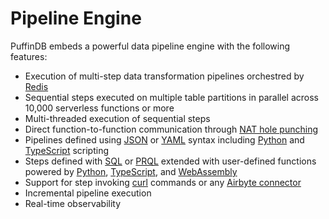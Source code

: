 # Pipeline Engine

PuffinDB embeds a powerful data pipeline engine with the following features:

- Execution of multi-step data transformation pipelines orchestred by [Redis](https://redis.io/)
- Sequential steps executed on multiple table partitions in parallel across 10,000 serverless functions or more
- Multi-threaded execution of sequential steps
- Direct function-to-function communication through [NAT hole punching](https://github.com/spcl/tcpunch)
- Pipelines defined using [JSON](https://www.json.org/) or [YAML](https://yaml.org/) syntax including [Python](https://www.python.org/) and [TypeScript](https://www.typescriptlang.org/) scripting
- Steps defined with [SQL](https://github.com/sutoiku/puffin/blob/main/docs/Query%20Proxy.md#dialect-translation) or [PRQL](https://prql-lang.org/) extended with user-defined functions powered by [Python](https://www.python.org/), [TypeScript](https://www.typescriptlang.org/), and [WebAssembly](https://webassembly.org/)
- Support for step invoking [curl](https://curl.se/) commands or any [Airbyte connector](https://airbyte.com/connectors)
- Incremental pipeline execution
- Real-time observability
